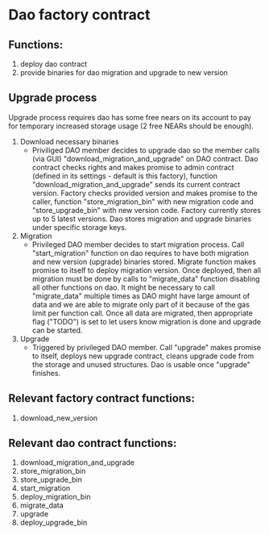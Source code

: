 # Dao factory contract

## Functions:
1. deploy dao contract  
2. provide binaries for dao migration and upgrade to new version

## Upgrade process
Upgrade process requires dao has some free nears on its account to pay for temporary increased storage usage (2 free NEARs should be enough).

1. Download necessary binaries
    - Priviliged DAO member decides to upgrade dao so the member calls (via GUI) "download_migration_and_upgrade" on DAO contract. Dao contract checks rights and makes promise to admin contract (defined in its settings - default is this factory), function "download_migration_and_upgrade" sends its current contract version. Factory checks provided version and makes promise to the caller, function "store_migration_bin" with new migration code and "store_upgrade_bin" with new version code.  Factory currently stores up to 5 latest versions.
    Dao stores migration and upgrade binaries under specific storage keys.
2. Migration
    - Privileged DAO member decides to start migration process. Call "start_migration" function on dao requires to have both migration and new version (upgrade) binaries stored. Migrate function makes promise to itself to deploy migration version. Once deployed, then all migration must be done by calls to "migrate_data" function disabling all other functions on dao. It might be necessary to call "migrate_data" multiple times as DAO might have large amount of data and we are able to migrate only part of it because of the gas limit per function call. Once all data are migrated, then appropriate flag ("TODO") is set to let users know migration is done and upgrade can be started.
3. Upgrade
    - Triggered by privileged DAO member. Call "upgrade" makes promise to itself, deploys new upgrade contract, cleans upgrade code from the storage and unused structures. Dao is usable once "upgrade" finishes.

## Relevant factory contract functions:
1. download_new_version

## Relevant dao contract functions:
1. download_migration_and_upgrade
2. store_migration_bin
3. store_upgrade_bin
4. start_migration
6. deploy_migration_bin
7. migrate_data
8. upgrade
8. deploy_upgrade_bin